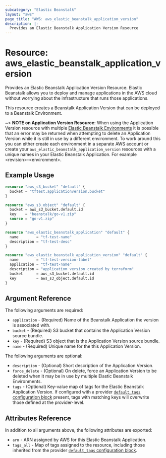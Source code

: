 ```yaml
---
subcategory: "Elastic Beanstalk"
layout: "aws"
page_title: "AWS: aws_elastic_beanstalk_application_version"
description: |-
  Provides an Elastic Beanstalk Application Version Resource
---
```


# Resource: aws_elastic_beanstalk_application_version

Provides an Elastic Beanstalk Application Version Resource. Elastic Beanstalk allows
you to deploy and manage applications in the AWS cloud without worrying about
the infrastructure that runs those applications.

This resource creates a Beanstalk Application Version that can be deployed to a Beanstalk
Environment.

~> **NOTE on Application Version Resource:**  When using the Application Version resource with multiple
[Elastic Beanstalk Environments](elastic_beanstalk_environment.html) it is possible that an error may be returned
when attempting to delete an Application Version while it is still in use by a different environment.
To work around this you can either create each environment in a separate AWS account or create your `aws_elastic_beanstalk_application_version` resources with a unique names in your Elastic Beanstalk Application. For example &lt;revision&gt;-&lt;environment&gt;.

## Example Usage

```terraform
resource "aws_s3_bucket" "default" {
  bucket = "tftest.applicationversion.bucket"
}

resource "aws_s3_object" "default" {
  bucket = aws_s3_bucket.default.id
  key    = "beanstalk/go-v1.zip"
  source = "go-v1.zip"
}

resource "aws_elastic_beanstalk_application" "default" {
  name        = "tf-test-name"
  description = "tf-test-desc"
}

resource "aws_elastic_beanstalk_application_version" "default" {
  name        = "tf-test-version-label"
  application = "tf-test-name"
  description = "application version created by terraform"
  bucket      = aws_s3_bucket.default.id
  key         = aws_s3_object.default.id
}
```

## Argument Reference

The following arguments are required:

* `application` - (Required) Name of the Beanstalk Application the version is associated with.
* `bucket` - (Required) S3 bucket that contains the Application Version source bundle.
* `key` - (Required) S3 object that is the Application Version source bundle.
* `name` - (Required) Unique name for the this Application Version.

The following arguments are optional:

* `description` - (Optional) Short description of the Application Version.
* `force_delete` - (Optional) On delete, force an Application Version to be deleted when it may be in use by multiple Elastic Beanstalk Environments.
* `tags` - (Optional) Key-value map of tags for the Elastic Beanstalk Application Version. If configured with a provider [`default_tags` configuration block](https://www.terraform.io/docs/providers/aws/index.html#default_tags-configuration-block) present, tags with matching keys will overwrite those defined at the provider-level.

## Attributes Reference

In addition to all arguments above, the following attributes are exported:

* `arn` - ARN assigned by AWS for this Elastic Beanstalk Application.
* `tags_all` - Map of tags assigned to the resource, including those inherited from the provider [`default_tags` configuration block](https://www.terraform.io/docs/providers/aws/index.html#default_tags-configuration-block).
